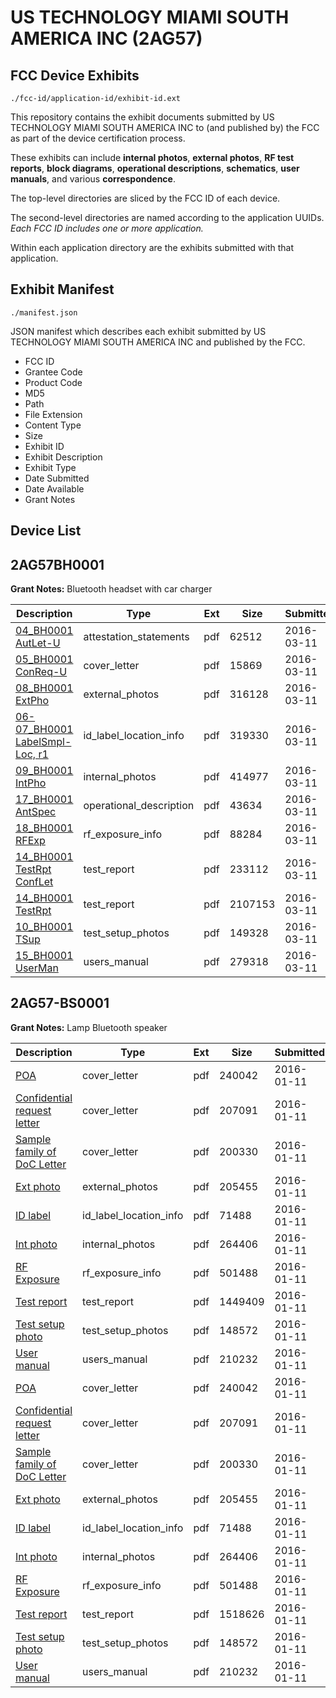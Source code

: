 # US TECHNOLOGY MIAMI SOUTH AMERICA INC (2AG57)
## FCC Device Exhibits

```
./fcc-id/application-id/exhibit-id.ext
```

This repository contains the exhibit documents submitted by US TECHNOLOGY MIAMI SOUTH AMERICA INC to (and published by) the FCC as part of the device certification process.

These exhibits can include **internal photos**, **external photos**, **RF test reports**, **block diagrams**, **operational descriptions**, **schematics**, **user manuals**, and various **correspondence**.

The top-level directories are sliced by the FCC ID of each device.

The second-level directories are named according to the application UUIDs. *Each FCC ID includes one or more application.*

Within each application directory are the exhibits submitted with that application. 

## Exhibit Manifest

```
./manifest.json
```

JSON manifest which describes each exhibit submitted by US TECHNOLOGY MIAMI SOUTH AMERICA INC and published by the FCC.

- FCC ID
- Grantee Code
- Product Code
- MD5
- Path
- File Extension
- Content Type
- Size
- Exhibit ID
- Exhibit Description
- Exhibit Type
- Date Submitted
- Date Available
- Grant Notes

## Device List
## 2AG57BH0001
**Grant Notes:** Bluetooth headset with car charger

| Description | Type | Ext | Size | Submitted | Available |
| ----------- | ---- | --- | ---- | --------- | --------- |
| [04_BH0001 AutLet-U](2AG57BH0001/4cdc19e6d014a0ea19809ce084413881/2926367.pdf) | attestation_statements | pdf | 62512 | 2016-03-11 | 2016-03-11 |
| [05_BH0001 ConReq-U](2AG57BH0001/4cdc19e6d014a0ea19809ce084413881/2926368.pdf) | cover_letter | pdf | 15869 | 2016-03-11 | 2016-03-11 |
| [08_BH0001 ExtPho](2AG57BH0001/4cdc19e6d014a0ea19809ce084413881/2926370.pdf) | external_photos | pdf | 316128 | 2016-03-11 | 2016-03-11 |
| [06-07_BH0001 LabelSmpl-Loc, r1](2AG57BH0001/4cdc19e6d014a0ea19809ce084413881/2926369.pdf) | id_label_location_info | pdf | 319330 | 2016-03-11 | 2016-03-11 |
| [09_BH0001 IntPho](2AG57BH0001/4cdc19e6d014a0ea19809ce084413881/2926371.pdf) | internal_photos | pdf | 414977 | 2016-03-11 | 2016-03-11 |
| [17_BH0001 AntSpec](2AG57BH0001/4cdc19e6d014a0ea19809ce084413881/2926389.pdf) | operational_description | pdf | 43634 | 2016-03-11 | 2016-03-11 |
| [18_BH0001 RFExp](2AG57BH0001/4cdc19e6d014a0ea19809ce084413881/2926390.pdf) | rf_exposure_info | pdf | 88284 | 2016-03-11 | 2016-03-11 |
| [14_BH0001 TestRpt ConfLet](2AG57BH0001/4cdc19e6d014a0ea19809ce084413881/2926376.pdf) | test_report | pdf | 233112 | 2016-03-11 | 2016-03-11 |
| [14_BH0001 TestRpt](2AG57BH0001/4cdc19e6d014a0ea19809ce084413881/2926377.pdf) | test_report | pdf | 2107153 | 2016-03-11 | 2016-03-11 |
| [10_BH0001 TSup](2AG57BH0001/4cdc19e6d014a0ea19809ce084413881/2926372.pdf) | test_setup_photos | pdf | 149328 | 2016-03-11 | 2016-03-11 |
| [15_BH0001 UserMan](2AG57BH0001/4cdc19e6d014a0ea19809ce084413881/2926378.pdf) | users_manual | pdf | 279318 | 2016-03-11 | 2016-03-11 |
## 2AG57-BS0001
**Grant Notes:** Lamp Bluetooth speaker

| Description | Type | Ext | Size | Submitted | Available |
| ----------- | ---- | --- | ---- | --------- | --------- |
| [POA](2AG57-BS0001/922206a15b4bf114657921743e31e305/2869415.pdf) | cover_letter | pdf | 240042 | 2016-01-11 | 2016-01-11 |
| [Confidential request letter](2AG57-BS0001/922206a15b4bf114657921743e31e305/2869416.pdf) | cover_letter | pdf | 207091 | 2016-01-11 | 2016-01-11 |
| [Sample family of DoC Letter](2AG57-BS0001/922206a15b4bf114657921743e31e305/2869417.pdf) | cover_letter | pdf | 200330 | 2016-01-11 | 2016-01-11 |
| [Ext photo](2AG57-BS0001/922206a15b4bf114657921743e31e305/2869421.pdf) | external_photos | pdf | 205455 | 2016-01-11 | 2016-01-11 |
| [ID label](2AG57-BS0001/922206a15b4bf114657921743e31e305/2869423.pdf) | id_label_location_info | pdf | 71488 | 2016-01-11 | 2016-01-11 |
| [Int photo](2AG57-BS0001/922206a15b4bf114657921743e31e305/2869422.pdf) | internal_photos | pdf | 264406 | 2016-01-11 | 2016-01-11 |
| [RF Exposure](2AG57-BS0001/922206a15b4bf114657921743e31e305/2869418.pdf) | rf_exposure_info | pdf | 501488 | 2016-01-11 | 2016-01-11 |
| [Test report](2AG57-BS0001/922206a15b4bf114657921743e31e305/2869419.pdf) | test_report | pdf | 1449409 | 2016-01-11 | 2016-01-11 |
| [Test setup photo](2AG57-BS0001/922206a15b4bf114657921743e31e305/2869420.pdf) | test_setup_photos | pdf | 148572 | 2016-01-11 | 2016-01-11 |
| [User manual](2AG57-BS0001/922206a15b4bf114657921743e31e305/2869424.pdf) | users_manual | pdf | 210232 | 2016-01-11 | 2016-01-11 |
| [POA](2AG57-BS0001/c635a3661c40b8a8f454f2328a8bdb5d/2869415.pdf) | cover_letter | pdf | 240042 | 2016-01-11 | 2016-01-11 |
| [Confidential request letter](2AG57-BS0001/c635a3661c40b8a8f454f2328a8bdb5d/2869416.pdf) | cover_letter | pdf | 207091 | 2016-01-11 | 2016-01-11 |
| [Sample family of DoC Letter](2AG57-BS0001/c635a3661c40b8a8f454f2328a8bdb5d/2869417.pdf) | cover_letter | pdf | 200330 | 2016-01-11 | 2016-01-11 |
| [Ext photo](2AG57-BS0001/c635a3661c40b8a8f454f2328a8bdb5d/2869421.pdf) | external_photos | pdf | 205455 | 2016-01-11 | 2016-01-11 |
| [ID label](2AG57-BS0001/c635a3661c40b8a8f454f2328a8bdb5d/2869423.pdf) | id_label_location_info | pdf | 71488 | 2016-01-11 | 2016-01-11 |
| [Int photo](2AG57-BS0001/c635a3661c40b8a8f454f2328a8bdb5d/2869422.pdf) | internal_photos | pdf | 264406 | 2016-01-11 | 2016-01-11 |
| [RF Exposure](2AG57-BS0001/c635a3661c40b8a8f454f2328a8bdb5d/2869418.pdf) | rf_exposure_info | pdf | 501488 | 2016-01-11 | 2016-01-11 |
| [Test report](2AG57-BS0001/c635a3661c40b8a8f454f2328a8bdb5d/2869432.pdf) | test_report | pdf | 1518626 | 2016-01-11 | 2016-01-11 |
| [Test setup photo](2AG57-BS0001/c635a3661c40b8a8f454f2328a8bdb5d/2869420.pdf) | test_setup_photos | pdf | 148572 | 2016-01-11 | 2016-01-11 |
| [User manual](2AG57-BS0001/c635a3661c40b8a8f454f2328a8bdb5d/2869424.pdf) | users_manual | pdf | 210232 | 2016-01-11 | 2016-01-11 |
